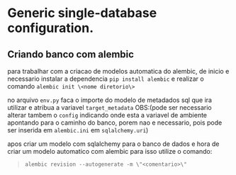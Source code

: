 # Generic single-database configuration.

## Criando banco com alembic

para trabalhar com a criacao de modelos automatica do alembic, de inicio e necessario instalar a dependencia
`pip install alembic` e realizar o comando `alembic init \<nome diretorio\>` 

no arquivo `env.py` faca o importe do modelo de metadados sql que ira utilizar e atribua a variavel `target_metadata`
OBS:(pode ser necessario alterar tambem o `config` indicando onde esta a variavel de ambiente apontando para o caminho do banco,
     porem nao e necessario, pois pode ser inserida em `alembic.ini` em `sqlalchemy.uri`)

apos criar um modelo com sqlalchemy para o banco de dados e hora de criar um modelo automatico com alembic 
para isso utilize o comando\:
> `alembic revision --autogenerate -m \"<comentario>\"`
